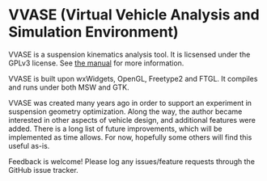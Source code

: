 VVASE (Virtual Vehicle Analysis and Simulation Environment)
===========================================================

VVASE is a suspension kinematics analysis tool.  It is licsensed under the GPLv3 license.  See [the manual](http://github.com/KerryL/DataPlotter/wiki/Home) for more information.

VVASE is built upon wxWidgets, OpenGL, Freetype2 and FTGL.  It compiles and runs under both MSW and GTK.

VVASE was created many years ago in order to support an experiment in suspension geometry optimization.  Along the way, the author became interested in other aspects of vehicle design, and additional features were added.  There is a long list of future improvements, which will be implemented as time allows.  For now, hopefully some others will find this useful as-is.

Feedback is welcome!  Please log any issues/feature requests through the GitHub issue tracker.
